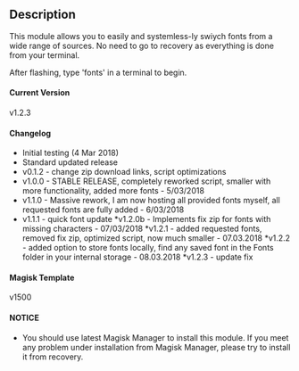 ## Description
This module allows you to easily and systemless-ly swiych fonts from a wide range of sources. No need to go to recovery as everything is done from your terminal. 

After flashing, type 'fonts' in a terminal to begin.

#### Current Version
v1.2.3

#### Changelog

* Initial testing (4 Mar 2018)
* Standard updated release
* v0.1.2 - change zip download links, script optimizations
* v1.0.0 - STABLE RELEASE, completely reworked script, smaller with more functionality, added more fonts - 5/03/2018
* v1.1.0 - Massive rework, I am now hosting all provided fonts myself, all requested fonts are fully added - 6/03/2018
* v1.1.1 - quick font update
*v1.2.0b - Implements fix zip for fonts with missing characters - 07/03/2018
*v1.2.1 - added requested fonts, removed fix zip, optimized script, now much smaller - 07.03.2018
*v1.2.2 - added option to store fonts locally, find any saved font in the Fonts folder in your internal storage - 08.03.2018
*v1.2.3 - update fix

#### Magisk Template
v1500

#### NOTICE

* You should use latest Magisk Manager to install this module. If you meet any problem under installation from Magisk Manager, please try to install it from recovery.
